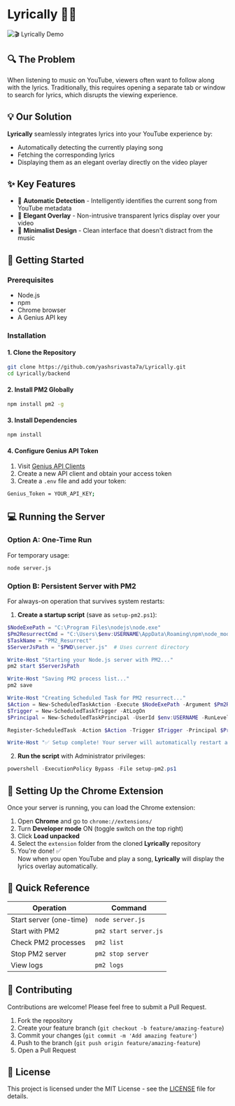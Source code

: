 # Lyrically 🎵✨

![🎬 Lyrically Demo](https://github.com/yashsrivasta7a/Lyrically/raw/main/demo.gif)  

## 🔍 The Problem

When listening to music on YouTube, viewers often want to follow along with the lyrics. Traditionally, this requires opening a separate tab or window to search for lyrics, which disrupts the viewing experience.

## 💡 Our Solution

**Lyrically** seamlessly integrates lyrics into your YouTube experience by:
- Automatically detecting the currently playing song
- Fetching the corresponding lyrics
- Displaying them as an elegant overlay directly on the video player

## ✨ Key Features

- 🎯 **Automatic Detection** - Intelligently identifies the current song from YouTube metadata
- 🌟 **Elegant Overlay** - Non-intrusive transparent lyrics display over your video
- 🎨 **Minimalist Design** - Clean interface that doesn't distract from the music

## 🚀 Getting Started

### Prerequisites
- Node.js
- npm
- Chrome browser
- A Genius API key

### Installation

#### 1. Clone the Repository
```bash
git clone https://github.com/yashsrivasta7a/Lyrically.git
cd Lyrically/backend
```

#### 2. Install PM2 Globally
```bash
npm install pm2 -g
```

#### 3. Install Dependencies
```bash
npm install
```

#### 4. Configure Genius API Token

1. Visit [Genius API Clients](https://genius.com/api-clients)
2. Create a new API client and obtain your access token
3. Create a `.env` file and add your token:
```bash
Genius_Token = YOUR_API_KEY;
```

## 💻 Running the Server

### Option A: One-Time Run
For temporary usage:
```bash
node server.js
```

### Option B: Persistent Server with PM2
For always-on operation that survives system restarts:

1. **Create a startup script** (save as `setup-pm2.ps1`):

```powershell
$NodeExePath = "C:\Program Files\nodejs\node.exe"
$Pm2ResurrectCmd = "C:\Users\$env:USERNAME\AppData\Roaming\npm\node_modules\pm2\bin\pm2 resurrect"
$TaskName = "PM2_Resurrect"
$ServerJsPath = "$PWD\server.js"  # Uses current directory

Write-Host "Starting your Node.js server with PM2..."
pm2 start $ServerJsPath

Write-Host "Saving PM2 process list..."
pm2 save

Write-Host "Creating Scheduled Task for PM2 resurrect..."
$Action = New-ScheduledTaskAction -Execute $NodeExePath -Argument $Pm2ResurrectCmd
$Trigger = New-ScheduledTaskTrigger -AtLogOn
$Principal = New-ScheduledTaskPrincipal -UserId $env:USERNAME -RunLevel Highest

Register-ScheduledTask -Action $Action -Trigger $Trigger -Principal $Principal -TaskName $TaskName -Description "Resurrect PM2 processes at user login" -Force

Write-Host "✅ Setup complete! Your server will automatically restart after system reboots."
```

2. **Run the script** with Administrator privileges:
```powershell
powershell -ExecutionPolicy Bypass -File setup-pm2.ps1
```

## 🧹 Setting Up the Chrome Extension

Once your server is running, you can load the Chrome extension:

1. Open **Chrome** and go to `chrome://extensions/`
2. Turn **Developer mode** ON (toggle switch on the top right)
3. Click **Load unpacked**
4. Select the `extension` folder from the cloned **Lyrically** repository
5. You're done! ✅  
   Now when you open YouTube and play a song, **Lyrically** will display the lyrics overlay automatically.

## 🔄 Quick Reference

| Operation | Command |
|-----------|---------|
| Start server (one-time) | `node server.js` |
| Start with PM2 | `pm2 start server.js` |
| Check PM2 processes | `pm2 list` |
| Stop PM2 server | `pm2 stop server` |
| View logs | `pm2 logs` |

## 🤝 Contributing

Contributions are welcome! Please feel free to submit a Pull Request.

1. Fork the repository
2. Create your feature branch (`git checkout -b feature/amazing-feature`)
3. Commit your changes (`git commit -m 'Add amazing feature'`)
4. Push to the branch (`git push origin feature/amazing-feature`)
5. Open a Pull Request

## 📝 License

This project is licensed under the MIT License - see the [LICENSE](LICENSE) file for details.
